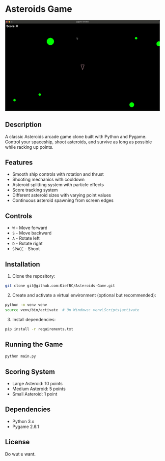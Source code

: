 # Asteroids Game

<p align="center">
  <img src="example.gif" alt="Asteroids Gameplay">
</p>

## Description
A classic Asteroids arcade game clone built with Python and Pygame. Control your spaceship, shoot asteroids, and survive as long as possible while racking up points.

## Features
- Smooth ship controls with rotation and thrust
- Shooting mechanics with cooldown
- Asteroid splitting system with particle effects
- Score tracking system
- Different asteroid sizes with varying point values
- Continuous asteroid spawning from screen edges

## Controls
- `W` - Move forward
- `S` - Move backward
- `A` - Rotate left
- `D` - Rotate right
- `SPACE` - Shoot

## Installation

1. Clone the repository:
```bash
git clone git@github.com:KiefBC/Asteroids-Game.git
```

2. Create and activate a virtual environment (optional but recommended):
```bash
python -m venv venv
source venv/bin/activate  # On Windows: venv\Scripts\activate
```

3. Install dependencies:
```bash
pip install -r requirements.txt
```

## Running the Game
```bash
python main.py
```

## Scoring System
- Large Asteroid: 10 points
- Medium Asteroid: 5 points
- Small Asteroid: 1 point

## Dependencies
- Python 3.x
- Pygame 2.6.1

## License
Do wut u want.